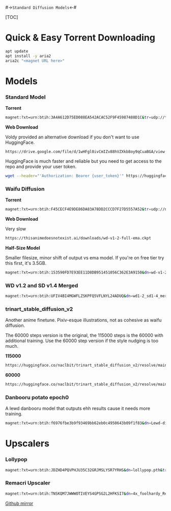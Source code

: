 #->`Standard Diffusion Models`<-#

[TOC]

# Quick & Easy Torrent Downloading

```bash
apt update
apt install -y aria2
aria2c "<magnet URL here>"
```

# Models

### Standard Model

**Torrent**

```bash
magnet:?xt=urn:btih:3A4A612D75ED088EA542ACAC52F9F45987488D1C&tr=udp://tracker.opentrackr.org:1337
```



**Web Download**

Voldy provided an alternative download if you don't want to use HuggingFace.

`https://drive.google.com/file/d/1wHFgl0ivCmIZv88hVZXkb8oy9qCuaBGA/view`


HuggingFace is much faster and reliable but you need to get access to the repo and provide your user token.

```bash
wget --header="'Authorization: Bearer {user_token}'" https://huggingface.co/CompVis/stable-diffusion-v-1-4-original/resolve/main/sd-v1-4.ckpt -O sd-v1-4.ckpt
```



### Waifu Diffusion



**Torrent**

```bash
magnet:?xt=urn:btih:F45CECF4E9DE86DA83A78DD2CCCD7F27D5557A52&tr=udp://nyquist.localghost.org:6969
```



**Web Download**

Very slow

```bash
https://thisanimedoesnotexist.ai/downloads/wd-v1-2-full-ema.ckpt
```



**Half-Size Model**

Smaller filesize, minor shift of output vs ema model. If you're on free tier try this first, it's 3.5GB. 

```bash
magnet:?xt=urn:btih:153590FD7E93EE11D8DB951451056C362E3A9150&dn=wd-v1-2-full-ema-pruned.ckpt&tr=udp://tracker.opentrackr.org:1337
```

### WD v1.2 and SD v1.4 Merged
```bash
magnet:?xt=urn:btih:UFIV4BI4MGWFLZSKPFQ5VFLNYL24ADUQ&dn=wd1-2_sd1-4_merged.ckpt&tr=udp%3A%2F%2Ftracker.opentrackr.org%3A1337%2Fannounce
```


### trinart_stable_diffusion_v2

Another anime finetune. Pixiv-esque illustrations, not as cohesive as waifu diffusion.

The 60000 steps version is the original, the 115000 steps is the  60000 with additional training. Use the 60000 step version if the style nudging is too much.



**115000**

```bash
https://huggingface.co/naclbit/trinart_stable_diffusion_v2/resolve/main/trinart2_step115000.ckpt -O trinart2_step115000.ckpt
```



**60000**

```bash
https://huggingface.co/naclbit/trinart_stable_diffusion_v2/resolve/main/trinart2_step60000.ckpt -O trinart2_step60000.ckpt
```

### Danbooru potato epoch0

A lewd danbooru model that outputs ehh results cause it needs more training.

```bash
magnet:?xt=urn:btih:f6976fbe3b9f93469bb62eb0c4950643b09f1f83&dn=Lewd-diffusion-pruned.ckpt&tr=udp%3a%2f%2ftracker.opentrackr.org%3a1337%2fannounce&tr=http%3a%2f%2ftracker.nucozer-tracker.ml%3a2710%2fannounce&tr=udp%3a%2f%2ftracker.openbittorrent.com%3a6969%2fannounce&tr=udp%3a%2f%2ftracker.moeking.me%3a6969%2fannounce&tr=http%3a%2f%2ftracker.openbittorrent.com%3a80%2fannounce&tr=udp%3a%2f%2ftracker.dler.org%3a6969%2fannounce&tr=http%3a%2f%2ftracker1.bt.moack.co.kr%3a80%2fannounce&tr=udp%3a%2f%2fexplodie.org%3a6969%2fannounce&tr=udp%3a%2f%2fopen.stealth.si%3a80%2fannounce&tr=udp%3a%2f%2f9.rarbg.com%3a2810%2fannounce&tr=udp%3a%2f%2fexodus.desync.com%3a6969%2fannounce&tr=udp%3a%2f%2fbt.oiyo.tk%3a6969%2fannounce&tr=udp%3a%2f%2fopen.demonii.com%3a1337%2fannounce&tr=https%3a%2f%2ftracker.lilithraws.org%3a443%2fannounce&tr=http%3a%2f%2ftracker3.ctix.cn%3a8080%2fannounce&tr=udp%3a%2f%2fchouchou.top%3a8080%2fannounce&tr=https%3a%2f%2fopentracker.i2p.rocks%3a443%2fannounce&tr=https%3a%2f%2ftracker.nanoha.org%3a443%2fannounce&tr=udp%3a%2f%2ftracker.torrent.eu.org%3a451%2fannounce&tr=https%3a%2f%2ftracker1.520.jp%3a443%2fannounce
```

# Upscalers

### Lollypop

```bash
magnet:?xt=urn:btih:JDZHD4PQVPHJU35C32GRJMSLYSR7YRHS&dn=lollypop.pth&tr=udp%3A%2F%2Ftracker.opentrackr.org%3A1337%2Fannounce
```

### Remacri Upscaler
```bash
magnet:?xt=urn:btih:TNSKQM7JWWWOTIVEYS4GPSG2L2HFKSI7&dn=4x_foolhardy_Remacri.pth&tr=udp%3A%2F%2Ftracker.opentrackr.org%3A1337%2Fannounce
```

[Github mirror](https://github.com/Engineer-of-Stuff/stable-diffusion-paperspace/blob/main/Docs/Datasets.md)
